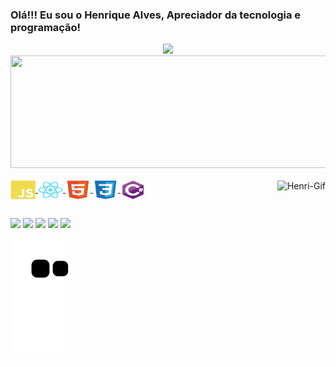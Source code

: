 ### Olá!!! Eu sou o Henrique Alves, Apreciador da tecnologia e programação!
<div align="center">
  <a href="https://github.com/Henrizxss">
  <img height="180em" src="https://github-readme-stats.vercel.app/api?username=Henrizxss&show_icons=true&theme=midnight-purple&include_all_commits=true&count_private=true"/>
  <img height="180em" width="540"src="https://github-readme-stats.vercel.app/api/top-langs/?username=Henrizxss&layout=compact&langs_count=7&theme=midnight-purple"/>
</div>
<div style="display: inline_block"><br>
  <img align="center" alt="Henri-Js" height="30" width="40" src="https://raw.githubusercontent.com/devicons/devicon/master/icons/javascript/javascript-plain.svg">
  <img align="center" alt="Henri-React" height="30" width="40" src="https://raw.githubusercontent.com/devicons/devicon/master/icons/react/react-original.svg">
  <img align="center" alt="Henri-HTML" height="30" width="40" src="https://raw.githubusercontent.com/devicons/devicon/master/icons/html5/html5-original.svg">
  <img align="center" alt="Henri-CSS" height="30" width="40" src="https://raw.githubusercontent.com/devicons/devicon/master/icons/css3/css3-original.svg">
  <img align="center" alt="Henri-Csharp" height="30" width="40" src="https://raw.githubusercontent.com/devicons/devicon/master/icons/csharp/csharp-original.svg">
  <img align="right" alt="Henri-Gif" src="https://cdn.discordapp.com/attachments/913249754824212532/941037905936281630/Webp.net-resizeimage.gif"
</div>
  
##
 
<div> 
  <a href="https://www.instagram.com/henrizxss/" target="_blank"><img src="https://img.shields.io/badge/-Instagram-%23E4405F?style=for-the-badge&logo=instagram&logoColor=white" target="_blank"></a>
 	<a href="https://www.twitch.tv/henri_alvess" target="_blank"><img src="https://img.shields.io/badge/Twitch-9146FF?style=for-the-badge&logo=twitch&logoColor=white" target="_blank"></a>
 <a href="https://discord.gg/wagxzStdcR" target="_blank"><img src="https://img.shields.io/badge/Discord-7289DA?style=for-the-badge&logo=discord&logoColor=white" target="_blank"></a> 
  <a href = "mailto:henri_alves19@outlook.com"><img src="https://img.shields.io/badge/Microsoft_Outlook-0078D4?style=for-the-badge&logo=microsoft-outlook&logoColor=white" target="_blank"></a>
  <a href="https://www.linkedin.com/in/joãohenriquealves/" target="_blank"><img src="https://img.shields.io/badge/-LinkedIn-%230077B5?style=for-the-badge&logo=linkedin&logoColor=white" target="_blank"></a> 
 
  ![Snake animation](https://github.com/Henrizxss/Henrizxss/blob/output/github-contribution-grid-snake.svg)
 
</div>

